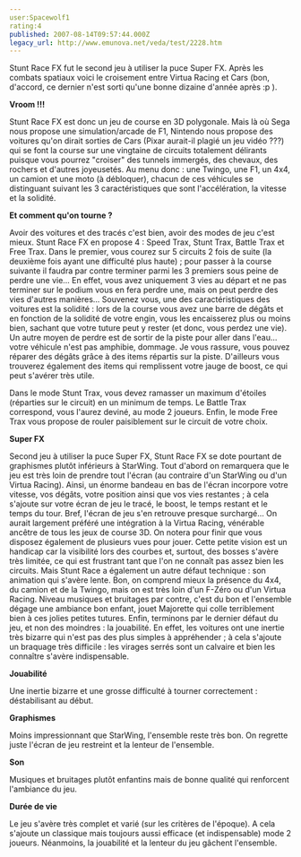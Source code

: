 ```yaml
---
user:Spacewolf1
rating:4
published: 2007-08-14T09:57:44.000Z
legacy_url: http://www.emunova.net/veda/test/2228.htm
---
```

Stunt Race FX fut le second jeu à utiliser la puce Super FX. Après les combats spatiaux voici le croisement entre Virtua Racing et Cars (bon, d'accord, ce dernier n'est sorti qu'une bonne dizaine d'année après :p ).  

  

**Vroom !!!**  

Stunt Race FX est donc un jeu de course en 3D polygonale. Mais là où Sega nous propose une simulation/arcade de F1, Nintendo nous propose des voitures qu'on dirait sorties de Cars (Pixar aurait-il plagié un jeu vidéo ???) qui se font la course sur une vingtaine de circuits totalement délirants puisque vous pourrez "croiser" des tunnels immergés, des chevaux, des rochers et d'autres joyeusetés. Au menu donc : une Twingo, une F1, un 4x4, un camion et une moto (à débloquer), chacun de ces véhicules se distinguant suivant les 3 caractéristiques que sont l'accélération, la vitesse et la solidité.  

  

**Et comment qu'on tourne ?**  

Avoir des voitures et des tracés c'est bien, avoir des modes de jeu c'est mieux. Stunt Race FX en propose 4 : Speed Trax, Stunt Trax, Battle Trax et Free Trax. Dans le premier, vous courez sur 5 circuits 2 fois de suite (la deuxième fois ayant une difficulté plus haute) ; pour passer à la course suivante il faudra par contre terminer parmi les 3 premiers sous peine de perdre une vie... En effet, vous avez uniquement 3 vies au départ et ne pas terminer sur le podium vous en fera perdre une, mais on peut perdre des vies d'autres manières... Souvenez vous, une des caractéristiques des voitures est la solidité : lors de la course vous avez une barre de dégâts et en fonction de la solidité de votre engin, vous les encaisserez plus ou moins bien, sachant que votre tuture peut y rester (et donc, vous perdez une vie). Un autre moyen de perdre est de sortir de la piste pour aller dans l'eau... votre véhicule n'est pas amphibie, dommage. Je vous rassure, vous pouvez réparer des dégâts grâce à des items répartis sur la piste. D'ailleurs vous trouverez également des items qui remplissent votre jauge de boost, ce qui peut s'avérer très utile.  

Dans le mode Stunt Trax, vous devez ramasser un maximum d'étoiles (réparties sur le circuit) en un minimum de temps. Le Battle Trax correspond, vous l'aurez deviné, au mode 2 joueurs. Enfin, le mode Free Trax vous propose de rouler paisiblement sur le circuit de votre choix.  

  

**Super FX**  

Second jeu à utiliser la puce Super FX, Stunt Race FX se dote pourtant de graphismes plutôt inférieurs à StarWing. Tout d'abord on remarquera que le jeu est très loin de prendre tout l'écran (au contraire d'un StarWing ou d'un Virtua Racing). Ainsi, un énorme bandeau en bas de l'écran incorpore votre vitesse, vos dégâts, votre position ainsi que vos vies restantes ; à cela s'ajoute sur votre écran de jeu le tracé, le boost, le temps restant et le temps du tour. Bref, l'écran de jeu s'en retrouve presque surchargé... On aurait largement préféré une intégration à la Virtua Racing, vénérable ancêtre de tous les jeux de course 3D. On notera pour finir que vous disposez également de plusieurs vues pour jouer. Cette petite vision est un handicap car la visibilité lors des courbes et, surtout, des bosses s'avère très limitée, ce qui est frustrant tant que l'on ne connaît pas assez bien les circuits. Mais Stunt Race a également un autre défaut technique : son animation qui s'avère lente. Bon, on comprend mieux la présence du 4x4, du camion et de la Twingo, mais on est très loin d'un F-Zéro ou d'un Virtua Racing. Niveau musiques et bruitages par contre, c'est du bon et l'ensemble dégage une ambiance bon enfant, jouet Majorette qui colle terriblement bien à ces jolies petites tutures. Enfin, terminons par le dernier défaut du jeu, et non des moindres : la jouabilité. En effet, les voitures ont une inertie très bizarre qui n'est pas des plus simples à appréhender ; à cela s'ajoute un braquage très difficile : les virages serrés sont un calvaire et bien les connaître s'avère indispensable.  

  

  

**Jouabilité**  

Une inertie bizarre et une grosse difficulté à tourner correctement : déstabilisant au début.  

**Graphismes**  

Moins impressionnant que StarWing, l'ensemble reste très bon. On regrette juste l'écran de jeu restreint et la lenteur de l'ensemble.  

**Son**  

Musiques et bruitages plutôt enfantins mais de bonne qualité qui renforcent l'ambiance du jeu.  

**Durée de vie**  

Le jeu s'avère très complet et varié (sur les critères de l'époque). A cela s'ajoute un classique mais toujours aussi efficace (et indispensable) mode 2 joueurs. Néanmoins, la jouabilité et la lenteur du jeu gâchent l'ensemble.